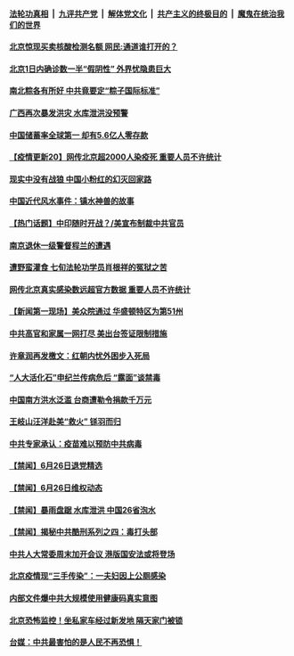 

####  [法轮功真相](../../../../basic/blob/master/README.md?t=06280531) &nbsp;|&nbsp; [九评共产党](../../../../9ping.md/blob/master/README.md?t=06280531) &nbsp;|&nbsp; [解体党文化](../../../../jtdwh.md/blob/master/README.md?t=06280531)  &nbsp;|&nbsp; [共产主义的终极目的](../../../../gczydzjmd.md/blob/master/README.md?t=06280531) &nbsp;|&nbsp; [魔鬼在统治我们的世界](../../../../mgztzwmdsj.md/blob/master/README.md?t=06280531) 

#### [北京惊现买卖核酸检测名额  网民:通道谁打开的？](../pages/prog204/a102881026.md?t=06280531) 

#### [北京1日内确诊数一半“假阴性” 外界忧隐患巨大](../pages/prog204/a102880976.md?t=06280531) 

#### [南北粽各有所好 中共竟要定“粽子国际标准”](../pages/prog204/a102880965.md?t=06280531) 

#### [广西再次暴发洪灾 水库泄洪没预警](../pages/prog204/a102880940.md?t=06280531) 

#### [中国储蓄率全球第一 却有5.6亿人零存款](../pages/prog204/a102880860.md?t=06280531) 

#### [【疫情更新20】网传北京超2000人染疫死 重要人员不许统计](../pages/prog204/a102876465.md?t=06280531) 


#### [现实中没有战狼 中国小粉红的幻灭回家路](../pages/prog204/a102880821.md?t=06280531) 

#### [中国近代风水事件：镇水神兽的故事](../pages/prog204/a102880664.md?t=06280531) 

#### [【热门话题】中印随时开战？/美宣布制裁中共官员](../pages/prog204/a102880793.md?t=06280531) 

#### [南京退休一级警督程兰的遭遇](../pages/prog204/a102880747.md?t=06280531) 

#### [遭野蛮灌食 七旬法轮功学员肖根祥的冤狱之苦](../pages/prog204/a102880734.md?t=06280531) 

#### [网传北京真实感染数远超官方数据 重要人员不许统计](../pages/prog204/a102880711.md?t=06280531) 

#### [【新闻第一现场】美众院通过 华盛顿特区为第51州](../pages/prog204/a102880703.md?t=06280531) 

#### [中共高官和家属一网打尽 美出台签证限制措施](../pages/prog204/a102880635.md?t=06280531) 

#### [许章润再发檄文：红朝内忧外困步入死局](../pages/prog204/a102880627.md?t=06280531) 

#### [“人大活化石”申纪兰传病危后 “露面”谈禁毒](../pages/prog204/a102880610.md?t=06280531) 

#### [中国南方洪水泛滥 台商遭勒令捐款千万元](../pages/prog204/a102880599.md?t=06280531) 

#### [王岐山汪洋赴美“救火” 铩羽而归](../pages/prog204/a102880574.md?t=06280531) 


#### [中共专家承认：疫苗难以预防中共病毒](../pages/prog204/a102880387.md?t=06280531) 

#### [【禁闻】6月26日退党精选](../pages/prog204/a102880489.md?t=06280531) 

#### [【禁闻】6月26日维权动态](../pages/prog204/a102880481.md?t=06280531) 

#### [【禁闻】暴雨盘踞 水库泄洪 中国26省泡水](../pages/prog204/a102880415.md?t=06280531) 

#### [【禁闻】揭秘中共酷刑系列之四：毒打头部](../pages/prog204/a102880336.md?t=06280531) 

#### [中共人大常委周末加开会议 港版国安法或将登场](../pages/prog204/a102880285.md?t=06280531) 

#### [北京疫情现“三手传染”：一夫妇因上公厕感染](../pages/prog204/a102880309.md?t=06280531) 

#### [内部文件爆中共大规模使用健康码真实意图](../pages/prog204/a102880303.md?t=06280531) 

#### [北京恐怖监控！坐私家车经过新发地 隔天家门被锁](../pages/prog204/a102880025.md?t=06280531) 

#### [台媒：中共最害怕的是人民不再恐惧！](../pages/prog204/a102880043.md?t=06280531) 

